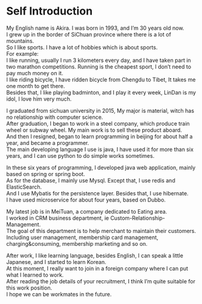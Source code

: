 # Self Introduction
My English name is Akira. I was born in 1993, and I’m 30 years old now.  
I grew up in the border of SiChuan province where there is a lot of mountains.  
So I like sports. I have a lot of hobbies which is about sports.  
For example:   
I like running, usually I run 3 kilometers every day, and I have taken part in two marathon competitions. Running is the cheapest sport, I don’t need to pay much money on it.  
I like riding bicycle, I have ridden bicycle from Chengdu to Tibet, It takes me one month to get there.  
Besides that, I like playing badminton, and I play it every week, LinDan is my idol, I love him very much.

I graduated from sichuan university in 2015, My major is material, witch has no relationship with computer science.  
After graduation, I began to work in a steel company, which produce train wheel or subway wheel. My main work is to sell these product aboard.  
And then I resigned, began to learn programming in beijing for about half a year, and became a programmer.  
The main developing language I use is java, I have used it for more than six years, and I can use python to do simple works sometimes.

In these six years of programming, I developed java web application, mainly based on spring or spring boot.  
As for the database, I mainly use Mysql. Except that, I use redis and ElasticSearch.  
And I use Mybatis for the persistence layer. Besides that, I use hibernate.  
I have used microservice for about four years, based on Dubbo.

My latest job is in MeiTuan, a company dedicated to Eating area.  
I worked in CRM business department, ie Custom-Relationship-Management.  
The goal of this department is to help merchant to maintain their customers.  
Including user management, membership card management, charging&consuming, membership marketing and so on.

After work, I like learning language, besides English, I can speak a little Japanese, and I started to learn Korean.  
At this moment, I really want to join in a foreign company where I can put what I learned to work.  
After reading the job details of your recruitment, I think I’m quite suitable for this work position.  
I hope we can be workmates in the future.